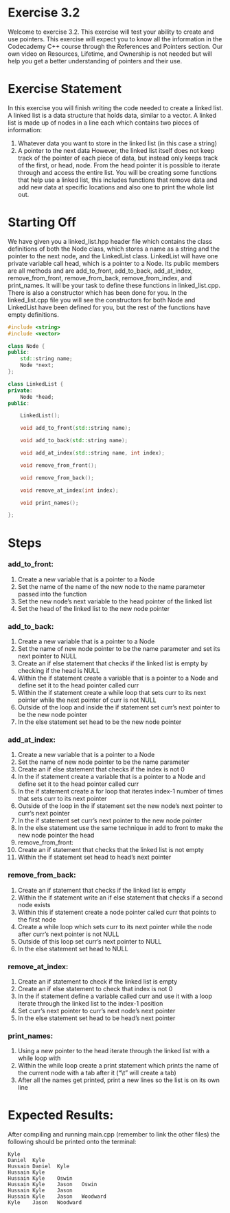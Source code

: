 # Exercise 3.2

Welcome to exercise 3.2. This exercise will test your ability to create and use pointers. This exercise will expect you to know all the information in the Codecademy C++ course through the References and Pointers section. Our own video on Resources, Lifetime, and Ownership is not needed but will help you get a better understanding of pointers and their use.

# Exercise Statement

In this exercise you will finish writing the code needed to create a linked list. A linked list is a data structure that holds data, similar to a vector. A linked list is made up of nodes in a line each which contains two pieces of information:
1. Whatever data you want to store in the linked list (in this case a string)
2. A pointer to the next data
However, the linked list itself does not keep track of the pointer of each piece of data, but instead only keeps track of the first, or head, node. From the head pointer it is possible to iterate through and access the entire list. You will be creating some functions that help use a linked list, this includes functions that remove data and add new data at specific locations and also one to print the whole list out. 

# Starting Off

We have given you a linked_list.hpp header file which contains the class definitions of both the Node class, which stores a name as a string and the pointer to the next node, and the LinkedList class. LinkedList will have one private variable call head, which is a pointer to a Node. Its public members are all methods and are add_to_front, add_to_back, add_at_index, remove_from_front, remove_from_back, remove_from_index, and print_names. It will be your task to define these functions in linked_list.cpp. There is also a constructor which has been done for you. In the linked_list.cpp file you will see the constructors for both Node and LinkedList have been defined for you, but the rest of the functions have empty definitions. 

```c++
#include <string>
#include <vector>

class Node {
public:
	std::string name;
	Node *next;
};

class LinkedList {
private:
	Node *head;
public:

	LinkedList();

	void add_to_front(std::string name);

	void add_to_back(std::string name);

	void add_at_index(std::string name, int index);

	void remove_from_front();

	void remove_from_back();

	void remove_at_index(int index);

	void print_names();

};
```

# Steps
### add_to_front:
1. Create a new variable that is a pointer to a Node
2. Set the name of the name of the new node to the name parameter passed into the function
3. Set the new node’s next variable to the head pointer of the linked list
4. Set the head of the linked list to the new node pointer
### add_to_back:
1. Create a new variable that is a pointer to a Node
2. Set the name of new node pointer to be the name parameter and set its next pointer to NULL
3. Create an if else statement that checks if the linked list is empty by checking if the head is NULL
4. Within the if statement create a variable that is a pointer to a Node and define set it to the head pointer called curr
5. Within the if statement create a while loop that sets curr to its next pointer while the next pointer of curr is not NULL
6. Outside of the loop and inside the if statement set curr’s next pointer to be the new node pointer
7. In the else statement set head to be the new node pointer
### add_at_index:
1. Create a new variable that is a pointer to a Node
2. Set the name of new node pointer to be the name parameter
3. Create an if else statement that checks if the index is not 0
4. In the if statement create a variable that is a pointer to a Node and define set it to the head pointer called curr
5. In the if statement create a for loop that iterates index-1 number of times that sets curr to its next pointer
6. Outside of the loop in the if statement set the new node’s next pointer to curr’s next pointer
7. In the if statement set curr’s next pointer to the new node pointer
8. In the else statement use the same technique in add to front to make the new node pointer the head
9. remove_from_front:
10. Create an if statement that checks that the linked list is not empty
11. Within the if statement set head to head’s next pointer
### remove_from_back:
1. Create an if statement that checks if the linked list is empty
2. Within the if statement write an if else statement that checks if a second node exists
3. Within this if statement create a node pointer called curr that points to the first node
4. Create a while loop which sets curr to its next pointer while the node after curr’s next pointer is not NULL
5. Outside of this loop set curr’s next pointer to NULL
6. In the else statement set head to NULL
### remove_at_index: 
1. Create an if statement to check if the linked list is empty
2. Create an if else statement to check that index is not 0
3. In the if statement define a variable called curr and use it with a loop iterate through the linked list to the index-1 position
4. Set curr’s next pointer to curr’s next node’s next pointer
5. In the else statement set head to be head’s next pointer
### print_names:
1. Using a new pointer to the head iterate through the linked list with a while loop with
2. Within the while loop create a print statement which prints the name of the current node with a tab after it (“\t” will create a tab)
3. After all the names get printed, print a new lines so the list is on its own line

# Expected Results:
After compiling and running main.cpp (remember to link the other files) the following should be printed onto the terminal:
```
Kyle	
Daniel	Kyle	
Hussain	Daniel	Kyle	
Hussain	Kyle	
Hussain	Kyle	Oswin	
Hussain	Kyle	Jason	Oswin	
Hussain	Kyle	Jason	
Hussain	Kyle	Jason	Woodward	
Kyle	Jason	Woodward	
```
